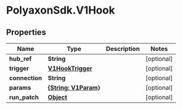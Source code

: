 # PolyaxonSdk.V1Hook

## Properties

Name | Type | Description | Notes
------------ | ------------- | ------------- | -------------
**hub_ref** | **String** |  | [optional] 
**trigger** | [**V1HookTrigger**](V1HookTrigger.md) |  | [optional] 
**connection** | **String** |  | [optional] 
**params** | [**{String: V1Param}**](V1Param.md) |  | [optional] 
**run_patch** | [**Object**](.md) |  | [optional] 


